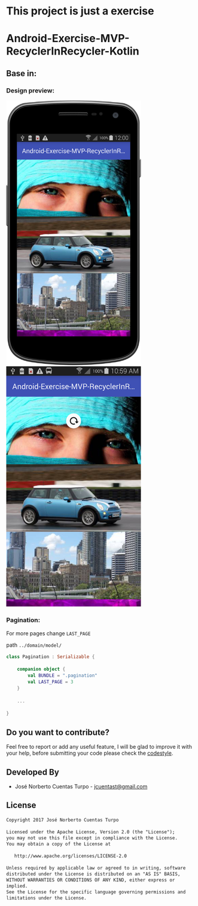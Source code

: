 # This project is just a exercise
# Android-Exercise-MVP-RecyclerInRecycler-Kotlin
## Base in:

### Design preview:

<img src="https://raw.githubusercontent.com/PibeDx/Android-Exercise-MVP-RecyclerInRecycler-Kotlin/master/art/device-2017-09-22-103940.png" width="360">
<img src="https://raw.githubusercontent.com/PibeDx/Android-Exercise-MVP-RecyclerInRecycler-Kotlin/master/art/device-2017-09-22-105916.png" width="360">

### Pagination:

For more pages change `LAST_PAGE`

path `../domain/model/`

```kotlin
class Pagination : Serializable {

    companion object {
        val BUNDLE = ".pagination"
        val LAST_PAGE = 3
    }
    
    ...
    
}
```

Do you want to contribute?
--------------------------
Feel free to report or add any useful feature, I will be glad to improve it with your help, before submitting your code please check the [codestyle](https://github.com/square/java-code-styles).

Developed By
------------

* José Norberto Cuentas Turpo  - <jcuentast@gmail.com>

License
-------

    Copyright 2017 José Norberto Cuentas Turpo

    Licensed under the Apache License, Version 2.0 (the "License");
    you may not use this file except in compliance with the License.
    You may obtain a copy of the License at

       http://www.apache.org/licenses/LICENSE-2.0

    Unless required by applicable law or agreed to in writing, software
    distributed under the License is distributed on an "AS IS" BASIS,
    WITHOUT WARRANTIES OR CONDITIONS OF ANY KIND, either express or implied.
    See the License for the specific language governing permissions and
    limitations under the License.